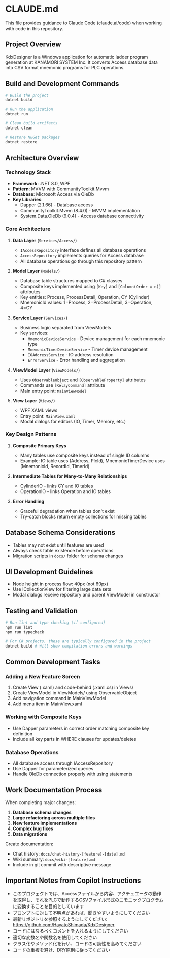 # CLAUDE.md

This file provides guidance to Claude Code (claude.ai/code) when working with code in this repository.

## Project Overview

KdxDesigner is a Windows application for automatic ladder program generation at KANAMORI SYSTEM Inc. It converts Access database data into CSV format mnemonic programs for PLC operations.

## Build and Development Commands

```bash
# Build the project
dotnet build

# Run the application
dotnet run

# Clean build artifacts
dotnet clean

# Restore NuGet packages
dotnet restore
```

## Architecture Overview

### Technology Stack
- **Framework**: .NET 8.0, WPF
- **Pattern**: MVVM with CommunityToolkit.Mvvm
- **Database**: Microsoft Access via OleDb
- **Key Libraries**:
  - Dapper (2.1.66) - Database access
  - CommunityToolkit.Mvvm (8.4.0) - MVVM implementation
  - System.Data.OleDb (9.0.4) - Access database connectivity

### Core Architecture

1. **Data Layer** (`Services/Access/`)
   - `IAccessRepository` interface defines all database operations
   - `AccessRepository` implements queries for Access database
   - All database operations go through this repository pattern

2. **Model Layer** (`Models/`)
   - Database table structures mapped to C# classes
   - Composite keys implemented using `[Key]` and `[Column(Order = n)]` attributes
   - Key entities: Process, ProcessDetail, Operation, CY (Cylinder)
   - MnemonicId values: 1=Process, 2=ProcessDetail, 3=Operation, 4=CY

3. **Service Layer** (`Services/`)
   - Business logic separated from ViewModels
   - Key services:
     - `MnemonicDeviceService` - Device management for each mnemonic type
     - `MnemonicTimerDeviceService` - Timer device management
     - `IOAddressService` - IO address resolution
     - `ErrorService` - Error handling and aggregation

4. **ViewModel Layer** (`ViewModels/`)
   - Uses `ObservableObject` and `[ObservableProperty]` attributes
   - Commands use `[RelayCommand]` attribute
   - Main entry point: `MainViewModel`

5. **View Layer** (`Views/`)
   - WPF XAML views
   - Entry point: `MainView.xaml`
   - Modal dialogs for editors (IO, Timer, Memory, etc.)

### Key Design Patterns

1. **Composite Primary Keys**
   - Many tables use composite keys instead of single ID columns
   - Example: IO table uses (Address, PlcId), MnemonicTimerDevice uses (MnemonicId, RecordId, TimerId)

2. **Intermediate Tables for Many-to-Many Relationships**
   - CylinderIO - links CY and IO tables
   - OperationIO - links Operation and IO tables

3. **Error Handling**
   - Graceful degradation when tables don't exist
   - Try-catch blocks return empty collections for missing tables

## Database Schema Considerations

- Tables may not exist until features are used
- Always check table existence before operations
- Migration scripts in `docs/` folder for schema changes

## UI Development Guidelines

- Node height in process flow: 40px (not 60px)
- Use ICollectionView for filtering large data sets
- Modal dialogs receive repository and parent ViewModel in constructor

## Testing and Validation

```bash
# Run lint and type checking (if configured)
npm run lint
npm run typecheck

# For C# projects, these are typically configured in the project
dotnet build # Will show compilation errors and warnings
```

## Common Development Tasks

### Adding a New Feature Screen
1. Create View (.xaml) and code-behind (.xaml.cs) in Views/
2. Create ViewModel in ViewModels/ using ObservableObject
3. Add navigation command in MainViewModel
4. Add menu item in MainView.xaml

### Working with Composite Keys
- Use Dapper parameters in correct order matching composite key definition
- Include all key parts in WHERE clauses for updates/deletes

### Database Operations
- All database access through IAccessRepository
- Use Dapper for parameterized queries
- Handle OleDb connection properly with using statements

## Work Documentation Process

When completing major changes:

1. **Database schema changes**
2. **Large refactoring across multiple files**
3. **New feature implementations**
4. **Complex bug fixes**
5. **Data migrations**

Create documentation:
- Chat history: `docs/chat-history-[feature]-[date].md`
- Wiki summary: `docs/wiki-[feature].md`
- Include in git commit with descriptive message

## Important Notes from Copilot Instructions

- このプロジェクトでは、Accessファイルから内容、アクチュエータの動作を取得し、それをPLCで動作するCSVファイル形式のニモニックプログラムに変換することを目的としています
- プロンプトに対して不明点があれば、聞きやすいようにしてください
- 最新リポジトリを参照するようにしてください: https://github.com/HayatoShimada/KdxDesigner
- コードにはなるべくコメントを入れるようにしてください
- 適切な変数名や関数名を使用してください
- クラス化やメソッド化を行い、コードの可読性を高めてください
- コードの重複を避け、DRY原則に従ってください